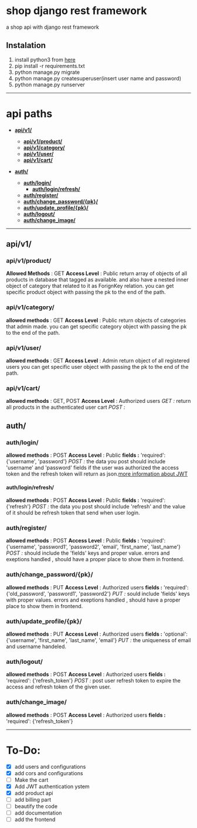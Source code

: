 # shop django rest framework
a shop api with django rest framework

## Instalation
1. install python3 from <a href="https://www.python.org/" target="_blank">here</a> 
1. pip install -r requirements.txt
1. python manage.py migrate
1. python manage.py createsuperuser(insert user name and password)
1. python manage.py runserver
---

# api paths
* [**api/v1/**](#apiv1)
	* [**api/v1/product/**](#apiv1product)
	* [**api/v1/category/**](#apiv1category) 
	* [**api/v1/user/**](#apiv1user) 
	* [**api/v1/cart/**](#apiv1cart) 

* [**auth/**](#auth)
	* [**auth/login/**](#authlogin)
		* [**auth/login/refresh/**](#authloginrefresh)
	* [**auth/register/**](#authregister)
	* [**auth/change_password/{pk}/**](#authchange_passwordpk)
	* [**auth/update_profile/{pk}/**](#authupdate_profilepk)
	* [**auth/logout/**](#authlogout)
	* [**auth/change_image/**](#authchange_image)

___	
## api/v1/
### api/v1/product/
**Allowed Methods** : GET
**Access Level** : Public
return array of objects of all products in database that tagged as available. and also have a nested inner object of category that related to it as ForignKey relation.
you can get specific product object with passing the pk to the end of the path.

### api/v1/category/
**allowed methods** : GET
**Access Level** : Public
return objects of categories that admin made.
you can get specific category object with passing the pk to the end of the path.

### api/v1/user/
**allowed methods** : GET
**Access Level** : Admin
return object of all registered users
you can get specific user object with passing the pk to the end of the path.

### api/v1/cart/
**allowed methods** : GET, POST
**Access Level** : Authorized users
*GET :* return all products in the authenticated user cart
*POST :*

## auth/
### auth/login/
**allowed methods** : POST
**Access Level** : Public
**fields :** 'required': {'username', 'password'}
*POST :* the data you post should include 'username' and 'password' fields if the user was authorized the access token and the refresh token will return as json.[more information about JWT](https://django-rest-framework-simplejwt.readthedocs.io/en/latest/getting_started.html#usage)

#### auth/login/refresh/
**allowed methods** : POST
**Access Level** : Public
**fields :** 'required': {'refresh'}
*POST :* the data you post should include 'refresh' and the value of it should be refresh token that send when user login.

### auth/register/
**allowed methods** : POST
**Access Level** : Public
**fields :** 'required': {'username', 'password1', 'password2', 'email', 'first_name', 'last_name'}
*POST :* should include the 'fields' keys and proper value. errors and exeptions handled , should have a proper place to show them in frontend.

### auth/change_password/{pk}/
**allowed methods** : PUT
**Access Level** : Authorized users
**fields :** 'required': {'old_password', 'password1', 'password2'}
*PUT :* sould include 'fields' keys with proper values. errors and exeptions handled , should have a proper place to show them in frontend.

### auth/update_profile/{pk}/
**allowed methods** : PUT
**Access Level** : Authorized users
**fields :** 'optional': {'username', 'first_name', 'last_name', 'email'}
*PUT :* the uniqueness of email and username handeled.

### auth/logout/
**allowed methods** : POST
**Access Level** : Authorized users
**fields :** 'required': {'refresh_token'}
*POST :* post user refresh token to expire the access and refresh token of the given user.

### auth/change_image/
**allowed methods** : POST
**Access Level** : Authorized users
**fields :** 'required': {'refresh_token'}

---
# To-Do:
- [x] add users and configurations
- [x] add cors and configurations
- [ ] Make the cart
- [x] Add JWT authentication ystem
- [x] add product api
- [ ] add billing part
- [ ] beautify the code
- [ ] add documentation
- [ ] add the frontend
